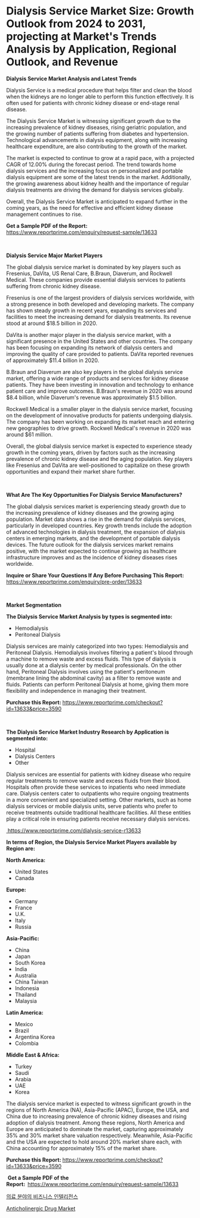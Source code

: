 <p><h1>Dialysis Service Market Size: Growth Outlook from 2024 to 2031, projecting at Market's Trends Analysis by Application, Regional Outlook, and Revenue</h1></p><p><strong>Dialysis Service Market Analysis and Latest Trends</strong></p>
<p><p>Dialysis Service is a medical procedure that helps filter and clean the blood when the kidneys are no longer able to perform this function effectively. It is often used for patients with chronic kidney disease or end-stage renal disease.</p><p>The Dialysis Service Market is witnessing significant growth due to the increasing prevalence of kidney diseases, rising geriatric population, and the growing number of patients suffering from diabetes and hypertension. Technological advancements in dialysis equipment, along with increasing healthcare expenditure, are also contributing to the growth of the market.</p><p>The market is expected to continue to grow at a rapid pace, with a projected CAGR of 12.00% during the forecast period. The trend towards home dialysis services and the increasing focus on personalized and portable dialysis equipment are some of the latest trends in the market. Additionally, the growing awareness about kidney health and the importance of regular dialysis treatments are driving the demand for dialysis services globally.</p><p>Overall, the Dialysis Service Market is anticipated to expand further in the coming years, as the need for effective and efficient kidney disease management continues to rise.</p></p>
<p><strong>Get a Sample PDF of the Report:&nbsp;</strong> <a href="https://www.reportprime.com/enquiry/request-sample/13633">https://www.reportprime.com/enquiry/request-sample/13633</a></p>
<p>&nbsp;</p>
<p><strong>Dialysis Service Major Market Players</strong></p>
<p><p>The global dialysis service market is dominated by key players such as Fresenius, DaVita, US Renal Care, B.Braun, Diaverum, and Rockwell Medical. These companies provide essential dialysis services to patients suffering from chronic kidney disease.</p><p>Fresenius is one of the largest providers of dialysis services worldwide, with a strong presence in both developed and developing markets. The company has shown steady growth in recent years, expanding its services and facilities to meet the increasing demand for dialysis treatments. Its revenue stood at around $18.5 billion in 2020.</p><p>DaVita is another major player in the dialysis service market, with a significant presence in the United States and other countries. The company has been focusing on expanding its network of dialysis centers and improving the quality of care provided to patients. DaVita reported revenues of approximately $11.4 billion in 2020.</p><p>B.Braun and Diaverum are also key players in the global dialysis service market, offering a wide range of products and services for kidney disease patients. They have been investing in innovation and technology to enhance patient care and improve outcomes. B.Braun's revenue in 2020 was around $8.4 billion, while Diaverum's revenue was approximately $1.5 billion.</p><p>Rockwell Medical is a smaller player in the dialysis service market, focusing on the development of innovative products for patients undergoing dialysis. The company has been working on expanding its market reach and entering new geographies to drive growth. Rockwell Medical's revenue in 2020 was around $61 million.</p><p>Overall, the global dialysis service market is expected to experience steady growth in the coming years, driven by factors such as the increasing prevalence of chronic kidney disease and the aging population. Key players like Fresenius and DaVita are well-positioned to capitalize on these growth opportunities and expand their market share further.</p></p>
<p>&nbsp;</p>
<p><strong>What Are The Key Opportunities For Dialysis Service Manufacturers?</strong></p>
<p><p>The global dialysis services market is experiencing steady growth due to the increasing prevalence of kidney diseases and the growing aging population. Market data shows a rise in the demand for dialysis services, particularly in developed countries. Key growth trends include the adoption of advanced technologies in dialysis treatment, the expansion of dialysis centers in emerging markets, and the development of portable dialysis devices. The future outlook for the dialysis services market remains positive, with the market expected to continue growing as healthcare infrastructure improves and as the incidence of kidney diseases rises worldwide.</p></p>
<p><strong>Inquire or Share Your Questions If Any Before Purchasing This Report:</strong> <a href="https://www.reportprime.com/enquiry/pre-order/13633">https://www.reportprime.com/enquiry/pre-order/13633</a></p>
<p>&nbsp;</p>
<p><strong>Market Segmentation</strong></p>
<p><strong>The Dialysis Service Market Analysis by types is segmented into:</strong></p>
<p><ul><li>Hemodialysis</li><li>Peritoneal Dialysis</li></ul></p>
<p><p>Dialysis services are mainly categorized into two types: Hemodialysis and Peritoneal Dialysis. Hemodialysis involves filtering a patient's blood through a machine to remove waste and excess fluids. This type of dialysis is usually done at a dialysis center by medical professionals. On the other hand, Peritoneal Dialysis involves using the patient's peritoneum (membrane lining the abdominal cavity) as a filter to remove waste and fluids. Patients can perform Peritoneal Dialysis at home, giving them more flexibility and independence in managing their treatment.</p></p>
<p><strong>Purchase this Report:&nbsp;</strong><a href="https://www.reportprime.com/checkout?id=13633&price=3590">https://www.reportprime.com/checkout?id=13633&price=3590</a></p>
<p>&nbsp;</p>
<p><strong>The Dialysis Service Market Industry Research by Application is segmented into:</strong></p>
<p><ul><li>Hospital</li><li>Dialysis Centers</li><li>Other</li></ul></p>
<p><p>Dialysis services are essential for patients with kidney disease who require regular treatments to remove waste and excess fluids from their blood. Hospitals often provide these services to inpatients who need immediate care. Dialysis centers cater to outpatients who require ongoing treatments in a more convenient and specialized setting. Other markets, such as home dialysis services or mobile dialysis units, serve patients who prefer to receive treatments outside traditional healthcare facilities. All these entities play a critical role in ensuring patients receive necessary dialysis services.</p></p>
<p><a href="https://www.reportprime.com/dialysis-service-r13633">&nbsp;https://www.reportprime.com/dialysis-service-r13633</a></p>
<p><strong>In terms of Region, the Dialysis Service Market Players available by Region are:</strong></p>
<p>
    <p> <strong> North America: </strong>
        <ul>
            <li>United States</li>
            <li>Canada</li>
        </ul>
        </p> 
    <p> <strong> Europe: </strong>
        <ul>
            <li>Germany</li>
            <li>France</li>
            <li>U.K.</li>
            <li>Italy</li>
            <li>Russia</li>
        </ul>
        </p> 
    <p> <strong> Asia-Pacific: </strong>
        <ul>
            <li>China</li>
            <li>Japan</li>
            <li>South Korea</li>
            <li>India</li>
            <li>Australia</li>
            <li>China Taiwan</li>
            <li>Indonesia</li>
            <li>Thailand</li>
            <li>Malaysia</li>
        </ul>
        </p> 
    <p> <strong> Latin America: </strong>
        <ul>
            <li>Mexico</li>
            <li>Brazil</li>
            <li>Argentina Korea</li>
            <li>Colombia</li>
        </ul>
        </p> 
    <p> <strong> Middle East & Africa: </strong>
        <ul>
            <li>Turkey</li>
            <li>Saudi</li>
            <li>Arabia</li>
            <li>UAE</li>
            <li>Korea</li>
        </ul>
    </p>
    </p>
<p><p>The dialysis service market is expected to witness significant growth in the regions of North America (NA), Asia-Pacific (APAC), Europe, the USA, and China due to increasing prevalence of chronic kidney diseases and rising adoption of dialysis treatment. Among these regions, North America and Europe are anticipated to dominate the market, capturing approximately 35% and 30% market share valuation respectively. Meanwhile, Asia-Pacific and the USA are expected to hold around 20% market share each, with China accounting for approximately 15% of the market share.</p></p>
<p><strong>Purchase this Report: </strong><a href="https://www.reportprime.com/checkout?id=13633&price=3590">https://www.reportprime.com/checkout?id=13633&price=3590</a></p>
<p>&nbsp;<strong>Get a Sample PDF of the Report:&nbsp;&nbsp;</strong><a href="https://www.reportprime.com/enquiry/request-sample/13633">https://www.reportprime.com/enquiry/request-sample/13633</a></p>
<p><strong></strong></p>
<p><p><a href="https://github.com/sougarounis/Market-Research-Report-List-4/blob/main/893586974943.md">의료 분야의 비즈니스 인텔리전스</a></p><p><a href="https://github.com/RichRobinson5/Market-Research-Report-List-5/blob/main/anticholinergic-drug-market.md">Anticholinergic Drug Market</a></p></p>